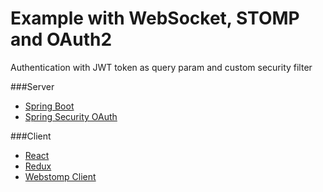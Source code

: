 Example with WebSocket, STOMP and OAuth2
=============================

Authentication with JWT token as query param and custom security filter

###Server

* [Spring Boot](https://projects.spring.io/spring-boot/)
* [Spring Security OAuth](https://projects.spring.io/spring-security-oauth/)

###Client

* [React](https://facebook.github.io/react/)
* [Redux](https://github.com/reactjs/redux)
* [Webstomp Client](https://github.com/JSteunou/webstomp-client) 
